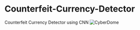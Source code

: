 # Counterfeit-Currency-Detector
Counterfeit Currency Detector using CNN
![CyberDome](https://user-images.githubusercontent.com/36796068/171677917-933d60c0-ae7e-43d3-a37b-53d0fad54f1b.png)
